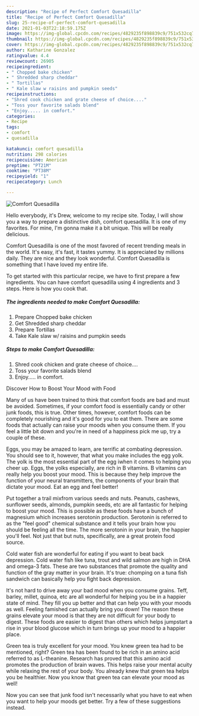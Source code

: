 ```yaml
---
description: "Recipe of Perfect Comfort Quesadilla"
title: "Recipe of Perfect Comfort Quesadilla"
slug: 25-recipe-of-perfect-comfort-quesadilla
date: 2021-01-03T22:18:59.175Z
image: https://img-global.cpcdn.com/recipes/4829235f898839c9/751x532cq70/comfort-quesadilla-recipe-main-photo.jpg
thumbnail: https://img-global.cpcdn.com/recipes/4829235f898839c9/751x532cq70/comfort-quesadilla-recipe-main-photo.jpg
cover: https://img-global.cpcdn.com/recipes/4829235f898839c9/751x532cq70/comfort-quesadilla-recipe-main-photo.jpg
author: Katharine Gonzalez
ratingvalue: 4.4
reviewcount: 26905
recipeingredient:
- " Chopped bake chicken"
- " Shredded sharp cheddar"
- " Tortillas"
- " Kale slaw w raisins and pumpkin seeds"
recipeinstructions:
- "Shred cook chicken and grate cheese of choice...."
- "Toss your favorite salads blend"
- "Enjoy..... in comfort."
categories:
- Recipe
tags:
- comfort
- quesadilla

katakunci: comfort quesadilla 
nutrition: 298 calories
recipecuisine: American
preptime: "PT21M"
cooktime: "PT38M"
recipeyield: "1"
recipecategory: Lunch

---
```



![Comfort Quesadilla](https://img-global.cpcdn.com/recipes/4829235f898839c9/751x532cq70/comfort-quesadilla-recipe-main-photo.jpg)

Hello everybody, it's Drew, welcome to my recipe site. Today, I will show you a way to prepare a distinctive dish, comfort quesadilla. It is one of my favorites. For mine, I'm gonna make it a bit unique. This will be really delicious.



Comfort Quesadilla is one of the most favored of recent trending meals in the world. It's easy, it's fast, it tastes yummy. It is appreciated by millions daily. They are nice and they look wonderful. Comfort Quesadilla is something that I have loved my entire life.


To get started with this particular recipe, we have to first prepare a few ingredients. You can have comfort quesadilla using 4 ingredients and 3 steps. Here is how you cook that.

<!--inarticleads1-->

##### The ingredients needed to make Comfort Quesadilla:

1. Prepare  Chopped bake chicken
1. Get  Shredded sharp cheddar
1. Prepare  Tortillas
1. Take  Kale slaw w/ raisins and pumpkin seeds




<!--inarticleads2-->

##### Steps to make Comfort Quesadilla:

1. Shred cook chicken and grate cheese of choice....
1. Toss your favorite salads blend
1. Enjoy..... in comfort.




Discover How to Boost Your Mood with Food


Many of us have been trained to think that comfort foods are bad and must be avoided. Sometimes, if your comfort food is essentially candy or other junk foods, this is true. Other times, however, comfort foods can be completely nourishing and it's good for you to eat them. There are some foods that actually can raise your moods when you consume them. If you feel a little bit down and you're in need of a happiness pick me up, try a couple of these.

Eggs, you may be amazed to learn, are terrific at combating depression. You should see to it, however, that what you make includes the egg yolk. The yolk is the most essential part of the egg iwhen it comes to helping you cheer up. Eggs, the yolks especially, are rich in B vitamins. B vitamins can really help you boost your mood. This is because they help improve the function of your neural transmitters, the components of your brain that dictate your mood. Eat an egg and feel better!

Put together a trail mixfrom various seeds and nuts. Peanuts, cashews, sunflower seeds, almonds, pumpkin seeds, etc are all fantastic for helping to boost your mood. This is possible as these foods have a bunch of magnesium which increases serotonin production. Serotonin is referred to as the "feel good" chemical substance and it tells your brain how you should be feeling all the time. The more serotonin in your brain, the happier you'll feel. Not just that but nuts, specifically, are a great protein food source.

Cold water fish are wonderful for eating if you want to beat back depression. Cold water fish like tuna, trout and wild salmon are high in DHA and omega-3 fats. These are two substances that promote the quality and function of the gray matter in your brain. It's true: chomping on a tuna fish sandwich can basically help you fight back depression. 

It's not hard to drive away your bad mood when you consume grains. Teff, barley, millet, quinoa, etc are all wonderful for helping you be in a happier state of mind. They fill you up better and that can help you with your moods as well. Feeling famished can actually bring you down! The reason these grains elevate your mood is that they are not difficult for your body to digest. These foods are easier to digest than others which helps jumpstart a rise in your blood glucose which in turn brings up your mood to a happier place.

Green tea is truly excellent for your mood. You knew green tea had to be mentioned, right? Green tea has been found to be rich in an amino acid referred to as L-theanine. Research has proved that this amino acid promotes the production of brain waves. This helps raise your mental acuity while relaxing the rest of your body. You already knew that green tea helps you be healthier. Now you know that green tea can elevate your mood as well!

Now you can see that junk food isn't necessarily what you have to eat when you want to help your moods get better. Try  a few  of  these  suggestions  instead.


